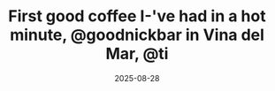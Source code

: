 ---
layout: post
title: "First good coffee I-'ve had in a hot minute, @goodnickbar in Vina del Mar, @ti"
date: 2025-08-28
city: "Unknown"
country: "Unknown"
continent: "World"
latitude: 
longitude: 
cafe_name: ""
rating: 
notes: "First good coffee I-'ve had in a hot minute, @goodnickbar in Vina del Mar, @tinaaluu is doing a spot of work so I decided to get back on my shit and hunt down a good cafe for a stop on the (neither dog is named nick)"
image_url: "/media/posts/202508/540002731_18532165042001623_9222496751397690357_n_18077193815002841.jpg"
images:
  - "/media/posts/202508/540002731_18532165042001623_9222496751397690357_n_18077193815002841.jpg"
  - "/media/posts/202508/539555672_18532165099001623_6254299569403841392_n_18383689339132337.jpg"
  - "/media/posts/202508/540528898_18532165114001623_1492469572855819688_n_18038814578432201.jpg"
  - "/media/posts/202508/540001467_18532165123001623_4108908335787858765_n_18057874331605175.jpg"
  - "/media/posts/202508/539923685_18532165138001623_8806649252629481569_n_18039333758413992.jpg"
  - "/media/posts/202508/539947545_18532165147001623_7873508562513909102_n_18072037352514567.jpg"
  - "/media/posts/202508/539952609_18532165156001623_175288121408316261_n_17858251368482848.jpg"
  - "/media/posts/202508/539751207_18532165186001623_2404277349858689594_n_18065929427224144.jpg"
instagram_url: ""
---